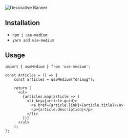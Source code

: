 ![Decorative Banner](https://banners.beyondco.de/Use-Medium.png?theme=light&packageManager=yarn+add&packageName=use-medium&pattern=leaf&style=style_1&description=Get+your+latest+Medium+articles+in+React&md=1&showWatermark=0&fontSize=100px&images=rss)

## Installation
- `npm i use-medium`
- `yarn add use-medium`

## Usage
```tsx
import { useMedium } from 'use-medium';

const Articles = () => {
    const articles = useMedium("driaug");

    return (
      <ul>
        {articles.map(article => (
          <li key={article.guid}>
            <a href={article.link}>{article.title}</a>
            <p>{article.description}</p>
          </li>
        ))}
      </ul>
    );
};
```